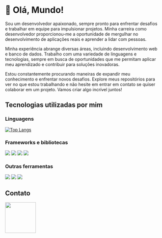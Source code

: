 # 👋 Olá, Mundo!

Sou um desenvolvedor apaixonado, sempre pronto para enfrentar desafios e trabalhar em equipe para impulsionar projetos. Minha carreira como desenvolvedor proporcionou-me a oportunidade de mergulhar no desenvolvimento de aplicações reais e aprender a lidar com pessoas.

Minha experiência abrange diversas áreas, incluindo desenvolvimento web e banco de dados. Trabalho com uma variedade de linguagens e tecnologias, sempre em busca de oportunidades que me permitam aplicar meu aprendizado e contribuir para soluções inovadoras.

Estou constantemente procurando maneiras de expandir meu conhecimento e enfrentar novos desafios. Explore meus repositórios para ver no que estou trabalhando e não hesite em entrar em contato se quiser colaborar em um projeto. Vamos criar algo incrível juntos!

## Tecnologias utilizadas por mim
### Linguagens
[![Top Langs](https://github-readme-stats.vercel.app/api/top-langs/?username=silvatheus01&layout=donut-vertical&langs_count=10&theme=transparent)](https://github.com/anuraghazra/github-readme-stats)

### Frameworks e bibliotecas
<div id="container" style="flex">
  <img src="https://img.shields.io/badge/spring-%236DB33F.svg?style=for-the-badge&logo=spring&logoColor=white"/>
  <img src="https://img.shields.io/badge/pandas-%23150458.svg?style=for-the-badge&logo=pandas&logoColor=white" />
  <img src="https://img.shields.io/badge/Django-092E20?style=for-the-badge&logo=django&logoColor=white" heigth="80" />
  <img src="https://img.shields.io/badge/React-20232A?style=for-the-badge&logo=react&logoColor=61DAFB" heigth="80" />
<div/>

### Outras ferramentas
<div id="container" style="flex">
  <img src="https://img.shields.io/badge/docker-%230db7ed.svg?style=for-the-badge&logo=docker&logoColor=white" />
  <img src="https://img.shields.io/badge/mysql-%2300f.svg?style=for-the-badge&logo=mysql&logoColor=white" />
  <img src="https://img.shields.io/badge/-ElasticSearch-005571?style=for-the-badge&logo=elasticsearch" />
<div/>
  
## Contato  
<a href="https://www.linkedin.com/in/silvatheus01/" target="_blank">
<img src="https://img.shields.io/badge/LinkedIn-0077B5?style=for-the-badge&logo=linkedin&logoColor=white" width="100" />
</a>
